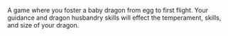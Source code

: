 A game where you foster a baby dragon from egg to first flight. Your guidance and dragon husbandry skills will effect the temperament, skills, and size of your dragon. 
